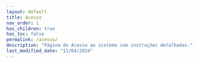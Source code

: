 ```yaml
---
layout: default
title: Acesso
nav_order: 1
has_children: true
has_toc: false
permalink: /acesso/
description: "Página do Acesso ao sistema com instruções detalhadas."
last_modified_date: "11/04/2024"
---
```

